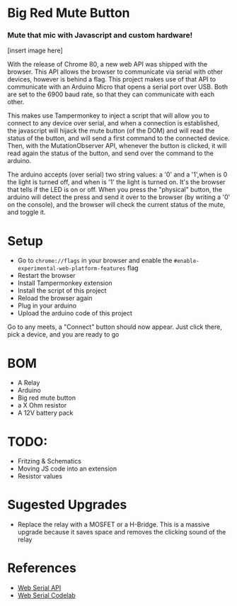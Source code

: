 # Big Red Mute Button

### Mute that mic with Javascript and custom hardware!

[insert image here]

With the release of Chrome 80, a new web API was shipped with the browser. This API allows the browser to communicate via serial with other devices, however is behind a flag. This project makes use of that API to communicate with an Arduino Micro that opens a serial port over USB. Both are set to the 6900 baud rate, so that they can communicate with each other. 

This makes use Tampermonkey to inject a script that will allow you to connect to any device over serial, and when a connection is established, the javascript will hijack the mute button (of the DOM) and will read the status of the button, and will send a first command to the connected device. Then, with the MutationObserver API, whenever the button is clicked, it will read again the status of the button, and send over the command to the arduino. 

The arduino accepts (over serial) two string values: a '0' and a '1',when is 0 the light is turned off, and when is '1' the light is turned on. It's the browser that tells if the LED is on or off. When you press the "physical" button, the arduino will detect the press and send it over to the browser (by writing a '0' on the console), and the browser will check the current status of the mute, and toggle it.

# Setup
- Go to ``chrome://flags`` in your browser and enable the ``#enable-experimental-web-platform-features`` flag
- Restart the browser
- Install Tampermonkey extension
- Install the script of this project  
- Reload the browser again
- Plug in your arduino
- Upload the arduino code of this project

Go to any meets, a "Connect" button should now appear. Just click there, pick a device, and you are ready to go

# BOM
- A Relay
- Arduino
- Big red mute button
- a X Ohm resistor
- A 12V battery pack

# TODO:
- Fritzing & Schematics
- Moving JS code into an extension
- Resistor values

# Sugested Upgrades
- Replace the relay with a MOSFET or a H-Bridge. This is a massive upgrade because it saves space and removes the clicking sound of the relay


# References
- [Web Serial API](https://web.dev/serial/)
- [Web Serial Codelab](https://codelabs.developers.google.com/codelabs/web-serial/#0)

